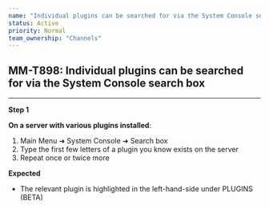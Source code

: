 ```yaml
---
name: "Individual plugins can be searched for via the System Console search box"
status: Active
priority: Normal
team_ownership: "Channels"
---
```


## MM-T898: Individual plugins can be searched for via the System Console search box

---

**Step 1**

**On a server with various plugins installed**:

1. Main Menu ➜ System Console ➜ Search box
2. Type the first few letters of a plugin you know exists on the server
3. Repeat once or twice more

**Expected**

- The relevant plugin is highlighted in the left-hand-side under PLUGINS (BETA)
